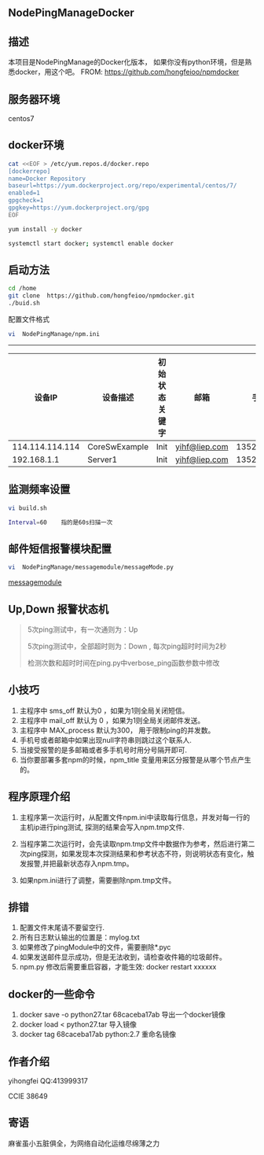 NodePingManageDocker
---------------------

描述
------------
本项目是NodePingManage的Docker化版本， 如果你没有python环境，但是熟悉docker，用这个吧。
FROM: https://github.com/hongfeioo/npmdocker


服务器环境
------------
centos7


docker环境
-------------------
```bash
cat <<EOF > /etc/yum.repos.d/docker.repo
[dockerrepo]
name=Docker Repository
baseurl=https://yum.dockerproject.org/repo/experimental/centos/7/
enabled=1
gpgcheck=1
gpgkey=https://yum.dockerproject.org/gpg
EOF

yum install -y docker 

systemctl start docker; systemctl enable docker

```

启动方法
----------------
```bash
cd /home
git clone  https://github.com/hongfeioo/npmdocker.git
./buid.sh
```


配置文件格式
```bash
vi  NodePingManage/npm.ini
```
-----------------------
| 设备IP | 设备描述|初始状态关键字|邮箱|手机号|
|-----|------|----|----|----|
|114.114.114.114|CoreSwExample|Init|yihf@liep.com|1352116188x
|192.168.1.1|Server1|Init|yihf@liep.com|1352116188x


监测频率设置
---------
```bash
vi build.sh

Interval=60    指的是60s扫描一次
```



邮件短信报警模块配置
---------------------------
```bash
vi  NodePingManage/messagemodule/messageMode.py
```
[messagemodule](https://github.com/hongfeioo/messagemodule)</p>



Up,Down 报警状态机
--------------
>  5次ping测试中，有一次通则为：Up </p>
>  5次ping测试中，全部超时则为：Down , 每次ping超时时间为2秒</p>
>  检测次数和超时时间在ping.py中verbose_ping函数参数中修改 </p>



小技巧
-----------
1.   主程序中  sms_off 默认为0 ，如果为1则全局关闭短信。  
2.   主程序中  mail_off 默认为 0 ，如果为1则全局关闭邮件发送。
3.   主程序中  MAX_process 默认为300， 用于限制ping的并发数。
4.   手机号或者邮箱中如果出现null字符串则跳过这个联系人.
5.   当接受报警的是多邮箱或者多手机号时用分号隔开即可. 
6.   当你要部署多套npm的时候，npm_title 变量用来区分报警是从哪个节点产生的。

程序原理介绍
---------
1.  主程序第一次运行时，从配置文件npm.ini中读取每行信息，并发对每一行的主机ip进行ping测试, 探测的结果会写入npm.tmp文件.</p>
2.  当程序第二次运行时，会先读取npm.tmp文件中数据作为参考，然后进行第二次ping探测，如果发现本次探测结果和参考状态不符，则说明状态有变化，触发报警,并把最新状态存入npm.tmp。</p>
3.  如果npm.ini进行了调整，需要删除npm.tmp文件。

排错 
------
1.   配置文件末尾请不要留空行.
2.   所有日志默认输出的位置是：mylog.txt  
3.   如果修改了pingModule中的文件，需要删除*.pyc  
4.   如果发送邮件显示成功，但是无法收到，请检查收件箱的垃圾邮件。
5.   npm.py 修改后需要重启容器，才能生效: docker restart xxxxxx


docker的一些命令
---------
1. docker save -o python27.tar 68caceba17ab   导出一个docker镜像   
2. docker load <  python27.tar      导入镜像
3. docker tag 68caceba17ab  python:2.7  重命名镜像


作者介绍
----------
yihongfei  QQ:413999317   

CCIE 38649


寄语
------
麻雀虽小五脏俱全，为网络自动化运维尽绵薄之力 </p>



